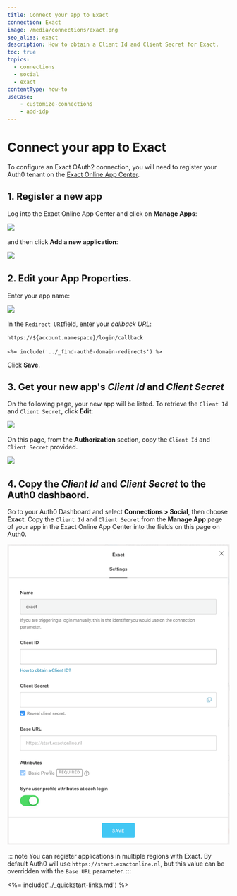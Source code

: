 ```yaml
---
title: Connect your app to Exact
connection: Exact
image: /media/connections/exact.png
seo_alias: exact
description: How to obtain a Client Id and Client Secret for Exact.
toc: true
topics:
  - connections
  - social
  - exact
contentType: how-to
useCase:
    - customize-connections
    - add-idp
---
```


# Connect your app to Exact

To configure an Exact OAuth2 connection, you will need to register your Auth0 tenant on the [Exact Online App Center](https://apps.exactonline.com/).

## 1. Register a new app

Log into the Exact Online App Center and click on **Manage Apps**:

![](/media/articles/connections/social/exact/exact-register-1.png)

and then click **Add a new application**:

![](/media/articles/connections/social/exact/exact-register-2.png)

## 2. Edit your App Properties.

Enter your app name:

![](/media/articles/connections/social/exact/exact-register-3.png)

In the `Redirect URI`field, enter your <dfn data-key="callback">callback URL</dfn>:

    https://${account.namespace}/login/callback

    <%= include('../_find-auth0-domain-redirects') %>

Click **Save**.

## 3. Get your new app's *Client Id* and *Client Secret*

On the following page, your new app will be listed. To retrieve the `Client Id` and `Client Secret`, click **Edit**:

![](/media/articles/connections/social/exact/exact-register-4.png)

On this page, from the **Authorization** section, copy the `Client Id` and `Client Secret` provided.

![](/media/articles/connections/social/exact/exact-register-5.png)

## 4. Copy the *Client Id* and *Client Secret* to the Auth0 dashbaord.

Go to your Auth0 Dashboard and select **Connections > Social**, then choose **Exact**. Copy the `Client Id` and `Client Secret` from the **Manage App** page of your app in the Exact Online App Center into the fields on this page on Auth0.

![](/media/articles/connections/social/exact/exact-register-6.png)

::: note
You can register applications in multiple regions with Exact. By default Auth0 will use `https://start.exactonline.nl`, but this value can be overridden with the `Base URL` parameter.
:::

<%= include('../_quickstart-links.md') %>
